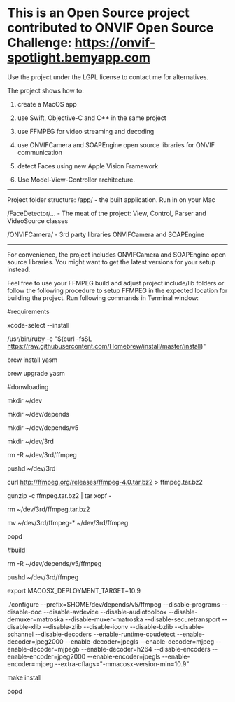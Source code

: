 # This is an Open Source project contributed to ONVIF Open Source Challenge: https://onvif-spotlight.bemyapp.com 

Use the project under the LGPL license to contact me for alternatives.

The project shows how to:
1. create a MacOS app

2. use Swift, Objective-C and C++ in the same project

3. use FFMPEG for video streaming and decoding

4. use ONVIFCamera and SOAPEngine open source libraries for ONVIF communication

5. detect Faces using new Apple Vision Framework

6. Use Model-View-Controller architecture.

-------------------

Project folder structure:
/app/             - the built application. Run in on your Mac

/FaceDetector/... - The meat of the project: View, Control, Parser and VideoSource classes

/ONVIFCamera/     - 3rd party libraries ONVIFCamera and SOAPEngine

-------------------

For convenience, the project includes ONVIFCamera and SOAPEngine open source libraries. You might want to get the latest versions for your setup instead.

Feel free to use your FFMPEG build and adjust project include/lib folders or follow the following procedure to setup FFMPEG in the expected location for building the project.
Run following commands in Terminal window:


#requirements

xcode-select --install

/usr/bin/ruby -e "$(curl -fsSL https://raw.githubusercontent.com/Homebrew/install/master/install)"

brew install yasm

brew upgrade yasm


#donwloading

mkdir ~/dev

mkdir ~/dev/depends

mkdir ~/dev/depends/v5

mkdir ~/dev/3rd

rm -R ~/dev/3rd/ffmpeg

pushd ~/dev/3rd

curl http://ffmpeg.org/releases/ffmpeg-4.0.tar.bz2 > ffmpeg.tar.bz2

gunzip -c ffmpeg.tar.bz2 | tar xopf - 

rm ~/dev/3rd/ffmpeg.tar.bz2

mv ~/dev/3rd/ffmpeg-* ~/dev/3rd/ffmpeg

popd


#build

rm -R ~/dev/depends/v5/ffmpeg

pushd ~/dev/3rd/ffmpeg

export MACOSX_DEPLOYMENT_TARGET=10.9

./configure --prefix=$HOME/dev/depends/v5/ffmpeg --disable-programs --disable-doc --disable-avdevice --disable-audiotoolbox --disable-demuxer=matroska --disable-muxer=matroska --disable-securetransport --disable-xlib --disable-zlib --disable-iconv --disable-bzlib --disable-schannel --disable-decoders --enable-runtime-cpudetect --enable-decoder=jpeg2000 --enable-decoder=jpegls --enable-decoder=mjpeg --enable-decoder=mjpegb --enable-decoder=h264 --disable-encoders --enable-encoder=jpeg2000 --enable-encoder=jpegls --enable-encoder=mjpeg --extra-cflags="-mmacosx-version-min=10.9"

make install

popd
